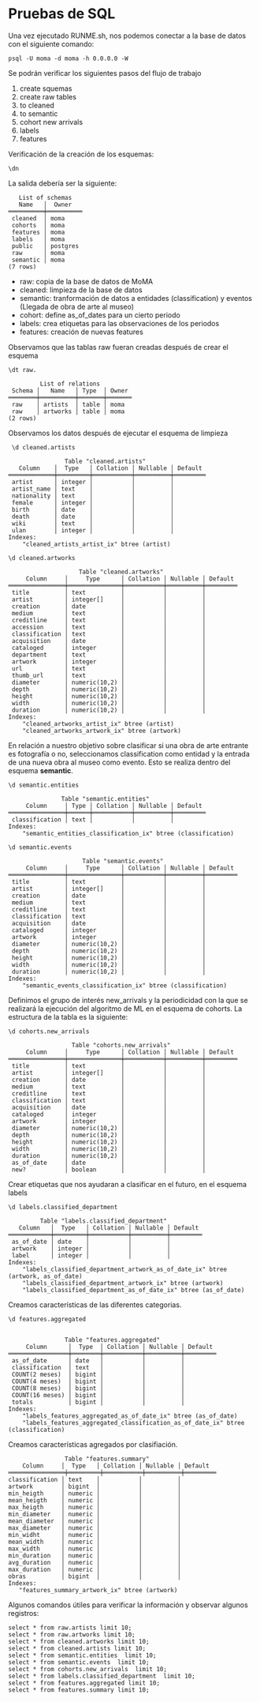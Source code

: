 # Pruebas de SQL

Una vez ejecutado RUNME.sh, nos podemos conectar a la base de datos con el siguiente comando: 
```
psql -U moma -d moma -h 0.0.0.0 -W
```

Se podrán verificar los siguientes pasos del flujo de trabajo

1. create squemas
2. create raw tables
3. to cleaned
4. to semantic
5. cohort new arrivals
6. labels
7. features

Verificación de la creación de los esquemas:
```
\dn
```
La salida debería ser la siguiente:
```
   List of schemas
   Name   │  Owner   
══════════╪══════════
 cleaned  │ moma
 cohorts  │ moma
 features │ moma
 labels   │ moma
 public   │ postgres
 raw      │ moma
 semantic │ moma
(7 rows)

```
* raw: copia de la base de datos de MoMA
* cleaned: limpieza de la base de datos
* semantic: tranformación de datos a entidades (classification) y eventos (Llegada de obra de arte al museo)
* cohort: define as_of_dates para un cierto periodo
* labels: crea etiquetas para las observaciones de los periodos
* features: creación de nuevas features

Observamos que las tablas raw fueran creadas después de crear el esquema
```
\dt raw.
```

```
         List of relations
 Schema │   Name   │ Type  │ Owner 
════════╪══════════╪═══════╪═══════
 raw    │ artists  │ table │ moma
 raw    │ artworks │ table │ moma
(2 rows)
```
Observamos los datos después de ejecutar el esquema de limpieza
```
 \d cleaned.artists
```

```
                Table "cleaned.artists"
   Column    │  Type   │ Collation │ Nullable │ Default 
═════════════╪═════════╪═══════════╪══════════╪═════════
 artist      │ integer │           │          │ 
 artist_name │ text    │           │          │ 
 nationality │ text    │           │          │ 
 female      │ integer │           │          │ 
 birth       │ date    │           │          │ 
 death       │ date    │           │          │ 
 wiki        │ text    │           │          │ 
 ulan        │ integer │           │          │ 
Indexes:
    "cleaned_artists_artist_ix" btree (artist)
```

    
```    
\d cleaned.artworks
```

```
                    Table "cleaned.artworks"
     Column     │     Type      │ Collation │ Nullable │ Default 
════════════════╪═══════════════╪═══════════╪══════════╪═════════
 title          │ text          │           │          │ 
 artist         │ integer[]     │           │          │ 
 creation       │ date          │           │          │ 
 medium         │ text          │           │          │ 
 creditline     │ text          │           │          │ 
 accession      │ text          │           │          │ 
 classification │ text          │           │          │ 
 acquisition    │ date          │           │          │ 
 cataloged      │ integer       │           │          │ 
 department     │ text          │           │          │ 
 artwork        │ integer       │           │          │ 
 url            │ text          │           │          │ 
 thumb_url      │ text          │           │          │ 
 diameter       │ numeric(10,2) │           │          │ 
 depth          │ numeric(10,2) │           │          │ 
 height         │ numeric(10,2) │           │          │ 
 width          │ numeric(10,2) │           │          │ 
 duration       │ numeric(10,2) │           │          │ 
Indexes:
    "cleaned_artworks_artist_ix" btree (artist)
    "cleaned_artworks_artwork_ix" btree (artwork)
```
En relación a nuestro objetivo sobre clasificar si una obra de arte entrante es fotografía o no, seleccionamos classification como entidad y la entrada de una nueva obra al museo como evento. Esto se realiza dentro del esquema **semantic**.

```
\d semantic.entities
```

```
               Table "semantic.entities"
     Column     │ Type │ Collation │ Nullable │ Default 
════════════════╪══════╪═══════════╪══════════╪═════════
 classification │ text │           │          │ 
Indexes:
    "semantic_entities_classification_ix" btree (classification)
```

```
\d semantic.events 
```

```
                     Table "semantic.events"
     Column     │     Type      │ Collation │ Nullable │ Default 
════════════════╪═══════════════╪═══════════╪══════════╪═════════
 title          │ text          │           │          │ 
 artist         │ integer[]     │           │          │ 
 creation       │ date          │           │          │ 
 medium         │ text          │           │          │ 
 creditline     │ text          │           │          │ 
 classification │ text          │           │          │ 
 acquisition    │ date          │           │          │ 
 cataloged      │ integer       │           │          │ 
 artwork        │ integer       │           │          │ 
 diameter       │ numeric(10,2) │           │          │ 
 depth          │ numeric(10,2) │           │          │ 
 height         │ numeric(10,2) │           │          │ 
 width          │ numeric(10,2) │           │          │ 
 duration       │ numeric(10,2) │           │          │ 
Indexes:
    "semantic_events_classification_ix" btree (classification)
```

Definimos el grupo de interés  new_arrivals y la periodicidad con la que se realizará la ejecución del algoritmo de ML en el esquema de cohorts. La estructura de la tabla es la siguiente:

```
\d cohorts.new_arrivals 
```

```
                  Table "cohorts.new_arrivals"
     Column     │     Type      │ Collation │ Nullable │ Default 
════════════════╪═══════════════╪═══════════╪══════════╪═════════
 title          │ text          │           │          │ 
 artist         │ integer[]     │           │          │ 
 creation       │ date          │           │          │ 
 medium         │ text          │           │          │ 
 creditline     │ text          │           │          │ 
 classification │ text          │           │          │ 
 acquisition    │ date          │           │          │ 
 cataloged      │ integer       │           │          │ 
 artwork        │ integer       │           │          │ 
 diameter       │ numeric(10,2) │           │          │ 
 depth          │ numeric(10,2) │           │          │ 
 height         │ numeric(10,2) │           │          │ 
 width          │ numeric(10,2) │           │          │ 
 duration       │ numeric(10,2) │           │          │ 
 as_of_date     │ date          │           │          │ 
 new?           │ boolean       │           │          │ 
```
Crear etiquetas que nos ayudaran a clasificar en el futuro, en el esquema labels
```
\d labels.classified_department  

```

```
         Table "labels.classified_department"
   Column   │  Type   │ Collation │ Nullable │ Default 
════════════╪═════════╪═══════════╪══════════╪═════════
 as_of_date │ date    │           │          │ 
 artwork    │ integer │           │          │ 
 label      │ integer │           │          │ 
Indexes:
    "labels_classified_department_artwork_as_of_date_ix" btree (artwork, as_of_date)
    "labels_classified_department_artwork_ix" btree (artwork)
    "labels_classified_department_as_of_date_ix" btree (as_of_date)
```

Creamos características de las diferentes categorias.
```
\d features.aggregated 
```

```

                Table "features.aggregated"
     Column      │  Type  │ Collation │ Nullable │ Default
═════════════════╪════════╪═══════════╪══════════╪═════════
 as_of_date      │ date   │           │          │
 classification  │ text   │           │          │
 COUNT(2 meses)  │ bigint │           │          │
 COUNT(4 meses)  │ bigint │           │          │
 COUNT(8 meses)  │ bigint │           │          │
 COUNT(16 meses) │ bigint │           │          │
 totals          │ bigint │           │          │
Indexes:
    "labels_features_aggregated_as_of_date_ix" btree (as_of_date)
    "labels_features_aggregated_classification_as_of_date_ix" btree (classification)
  ```


Creamos características agregados por clasifiación.
 ```
                 Table "features.summary"
     Column     │  Type   │ Collation │ Nullable │ Default
════════════════╪═════════╪═══════════╪══════════╪═════════
 classification │ text    │           │          │
 artwork        │ bigint  │           │          │
 min_heigth     │ numeric │           │          │
 mean_heigth    │ numeric │           │          │
 max_heigth     │ numeric │           │          │
 min_diameter   │ numeric │           │          │
 mean_diameter  │ numeric │           │          │
 max_diameter   │ numeric │           │          │
 min_widht      │ numeric │           │          │
 mean_width     │ numeric │           │          │
 max_width      │ numeric │           │          │
 min_duration   │ numeric │           │          │
 avg_duration   │ numeric │           │          │
 max_duration   │ numeric │           │          │
 obras          │ bigint  │           │          │
Indexes:
    "features_summary_artwork_ix" btree (artwork)
```

Algunos comandos útiles para verificar la información y observar algunos registros: 

```
select * from raw.artists limit 10;
select * from raw.artworks limit 10;
select * from cleaned.artworks limit 10;
select * from cleaned.artists limit 10;
select * from semantic.entities  limit 10;
select * from semantic.events  limit 10;
select * from cohorts.new_arrivals  limit 10;
select * from labels.classified_department  limit 10;
select * from features.aggregated limit 10;
select * from features.summary limit 10;
```


